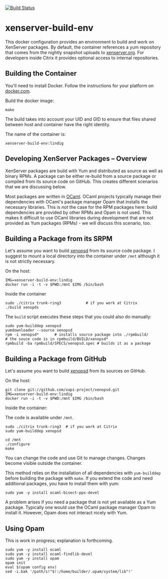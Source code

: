 <!-- vim: set ts=2 sw=2 et spell -->

[![Build Status](https://travis-ci.org/lindig/xenserver-build-env.svg?branch=lindig)](https://travis-ci.org/lindig/xenserver-build-env)

# xenserver-build-env

This docker configuration provides an environment to build and work on
XenServer packages.  By default, the container references a yum
repository that comes from the nightly snapshot uploads to
[xenserver.org](http://xenserver.org).  For developers inside Citrix it
provides optional access to internal repositories.

## Building the Container

You'll need to install Docker. Follow the instructions for your platform
on [docker.com](https://www.docker.com/).

Build the docker image:

    make

The build takes into account your UID and GID to ensure that files
shared between host and container have the right identity.

The name of the container is:

    xenserver-build-env:lindig

## Developing XenServer Packages – Overview

XenServer packages are build with Yum and distributed as source as well
as binary RPMs. A package can be either re-build from a source package
or compiled from its source code on GitHub. This creates different
scenarios that we are discussing below.

Most packages are written in [OCaml]. OCaml projects typically manage
their dependencies with OCaml's package manager Opam that installs the
necessary libraries.  This is _not_ the case for the RPM packages here:
build dependencies are provided by other RPMs and Opam is not used. This
makes it difficult to use OCaml libraries during development that are
not provided as Yum packages (RPMs) - we will discuss this scenario,
too.

## Building a Package from its SRPM

Let's assume you want to build [xenopsd] from its source code package.
I suggest to mount a local directory into the container under `/mnt`
although it is not strictly necessary.

On the host:

    IMG=xenserver-build-env:lindig
    docker run -i -t -v $PWD:/mnt $IMG /bin/bash

Inside the container

    sudo ./citrix trunk-ring3           # if you work at Citrix
    ./build xenopds

The `build` script executes these steps that you could also do manually:

    sudo yum-builddep xenopsd
    yumdownloader --source xenopsd
    rpm -i xenopsd*       # installs source package into ./rpmbuild/
    # the souce code is in rpmbuild/BUILD/xenopsd*
    rpmbuild -ba rpmbuild/SPECS/xenopsd.spec # builds it as a package

## Building a Package from GitHub

Let's assume you want to build [xenopsd] from its sources on GitHub.

On the host:

    git clone git://github.com/xapi-project/xenopsd.git
    IMG=xenserver-build-env:lindig
    docker run -i -t -v $PWD:/mnt $IMG /bin/bash

Inside the container:

The code is available under `/mnt`.

    sudo ./citrix trunk-ring3  # if you work at Citrix
    sudo yum-builddep xenopsd

    cd /mnt
    ./configure
    make

You can change the code and use Git to manage changes. Changes become
visible outside the container.

This method relies on the installation of all dependencies with
`yum-builddep` before building the package with `make`.  If you extend
the code and need additional packages, you have to install them with
yum:

    sudo yum -y install ocaml-bisect-ppx-devel

A problem arises if you need a package that is not yet available as a Yum
package. Typically one would use the OCaml package manager Opam to
install it. However, Opam does not interact nicely with Yum.

## Using Opam

This is work in progress; explanation is forthcoming.

    sudo yum -y install ocaml
    sudo yum -y install ocaml-findlib-devel
    sudo yum -y install opam
    opam init
    eval $(opam config env)
    sed -i.bak '/path/s!"$!:/home/builder/.opam/system/lib"!'

[xenopsd]:  http://github.com/xapi-project/xenopsd
[OCaml]:    http://www.ocaml.org/

